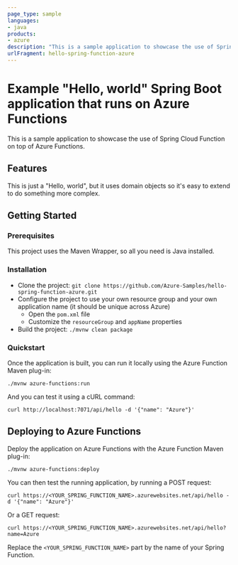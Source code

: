 ```yaml
---
page_type: sample
languages:
- java
products:
- azure
description: "This is a sample application to showcase the use of Spring Cloud Function on top of Azure Functions."
urlFragment: hello-spring-function-azure
---
```


# Example "Hello, world" Spring Boot application that runs on Azure Functions

This is a sample application to showcase the use of Spring Cloud Function on top of Azure Functions.

## Features

This is just a "Hello, world", but it uses domain objects so it's easy to extend to do something more complex.

## Getting Started

### Prerequisites

This project uses the Maven Wrapper, so all you need is Java installed.

### Installation

- Clone the project: `git clone https://github.com/Azure-Samples/hello-spring-function-azure.git`
- Configure the project to use your own resource group and your own application name (it should be unique across Azure)
  - Open the `pom.xml` file
  - Customize the `resourceGroup` and `appName` properties
- Build the project: `./mvnw clean package`

### Quickstart

Once the application is built, you can run it locally using the Azure Function Maven plug-in:

`./mvnw azure-functions:run`

And you can test it using a cURL command:

`curl http://localhost:7071/api/hello -d '{"name": "Azure"}'`

## Deploying to Azure Functions

Deploy the application on Azure Functions with the Azure Function Maven plug-in:

`./mvnw azure-functions:deploy`

You can then test the running application, by running a POST request:

```
curl https://<YOUR_SPRING_FUNCTION_NAME>.azurewebsites.net/api/hello -d '{"name": "Azure"}'
```

Or a GET request:

```
curl https://<YOUR_SPRING_FUNCTION_NAME>.azurewebsites.net/api/hello?name=Azure
```

Replace the `<YOUR_SPRING_FUNCTION_NAME>` part by the name of your Spring Function.

